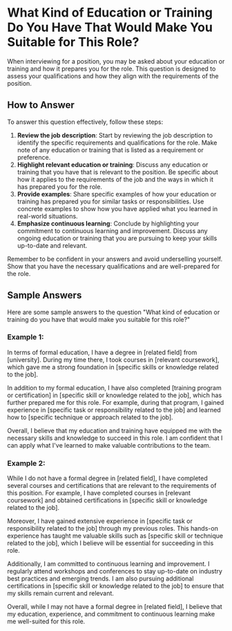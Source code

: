 What Kind of Education or Training Do You Have That Would Make You Suitable for This Role?
===============================================================================================================

When interviewing for a position, you may be asked about your education or training and how it prepares you for the role. This question is designed to assess your qualifications and how they align with the requirements of the position.

How to Answer
-------------

To answer this question effectively, follow these steps:

1. **Review the job description**: Start by reviewing the job description to identify the specific requirements and qualifications for the role. Make note of any education or training that is listed as a requirement or preference.
2. **Highlight relevant education or training**: Discuss any education or training that you have that is relevant to the position. Be specific about how it applies to the requirements of the job and the ways in which it has prepared you for the role.
3. **Provide examples**: Share specific examples of how your education or training has prepared you for similar tasks or responsibilities. Use concrete examples to show how you have applied what you learned in real-world situations.
4. **Emphasize continuous learning**: Conclude by highlighting your commitment to continuous learning and improvement. Discuss any ongoing education or training that you are pursuing to keep your skills up-to-date and relevant.

Remember to be confident in your answers and avoid underselling yourself. Show that you have the necessary qualifications and are well-prepared for the role.

Sample Answers
--------------

Here are some sample answers to the question "What kind of education or training do you have that would make you suitable for this role?"

### Example 1:

In terms of formal education, I have a degree in \[related field\] from \[university\]. During my time there, I took courses in \[relevant coursework\], which gave me a strong foundation in \[specific skills or knowledge related to the job\].

In addition to my formal education, I have also completed \[training program or certification\] in \[specific skill or knowledge related to the job\], which has further prepared me for this role. For example, during that program, I gained experience in \[specific task or responsibility related to the job\] and learned how to \[specific technique or approach related to the job\].

Overall, I believe that my education and training have equipped me with the necessary skills and knowledge to succeed in this role. I am confident that I can apply what I've learned to make valuable contributions to the team.

### Example 2:

While I do not have a formal degree in \[related field\], I have completed several courses and certifications that are relevant to the requirements of this position. For example, I have completed courses in \[relevant coursework\] and obtained certifications in \[specific skill or knowledge related to the job\].

Moreover, I have gained extensive experience in \[specific task or responsibility related to the job\] through my previous roles. This hands-on experience has taught me valuable skills such as \[specific skill or technique related to the job\], which I believe will be essential for succeeding in this role.

Additionally, I am committed to continuous learning and improvement. I regularly attend workshops and conferences to stay up-to-date on industry best practices and emerging trends. I am also pursuing additional certifications in \[specific skill or knowledge related to the job\] to ensure that my skills remain current and relevant.

Overall, while I may not have a formal degree in \[related field\], I believe that my education, experience, and commitment to continuous learning make me well-suited for this role.
